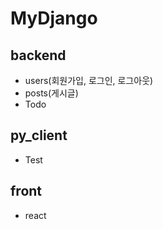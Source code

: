 # MyDjango
## backend 
- users(회원가입, 로그인, 로그아웃)
- posts(게시글)
- Todo
## py_client 
- Test
## front 
- react
